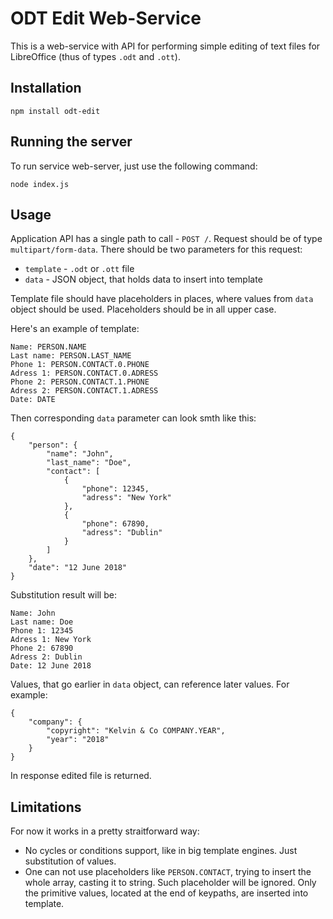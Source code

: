 ODT Edit Web-Service
===

This is a web-service with API for performing simple editing of text files for LibreOffice (thus of types `.odt` and `.ott`).

Installation
---

```
npm install odt-edit
```

Running the server
---

To run service web-server, just use the following command:

```
node index.js
```

Usage
---

Application API has a single path to call - `POST /`. Request should be of type `multipart/form-data`. There should be two parameters for this request:

* `template` - `.odt` or `.ott` file
* `data` - JSON object, that holds data to insert into template

Template file should have placeholders in places, where values from `data` object should be used. Placeholders should be in all upper case. 

Here's an example of template: 

```
Name: PERSON.NAME
Last name: PERSON.LAST_NAME
Phone 1: PERSON.CONTACT.0.PHONE
Adress 1: PERSON.CONTACT.0.ADRESS
Phone 2: PERSON.CONTACT.1.PHONE
Adress 2: PERSON.CONTACT.1.ADRESS
Date: DATE
```

Then corresponding `data` parameter can look smth like this:

```
{
    "person": {
        "name": "John",
        "last_name": "Doe",
        "contact": [
            {
                "phone": 12345,
                "adress": "New York"
            },
            {
                "phone": 67890,
                "adress": "Dublin"
            }
        ]
    },
    "date": "12 June 2018"
}
```

Substitution result will be:

```
Name: John
Last name: Doe
Phone 1: 12345
Adress 1: New York
Phone 2: 67890
Adress 2: Dublin
Date: 12 June 2018
```

Values, that go earlier in `data` object, can reference later values. For example:

```
{
    "company": {
        "copyright": "Kelvin & Co COMPANY.YEAR",
        "year": "2018"
    }
}
```

In response edited file is returned.

Limitations
---

For now it works in a pretty straitforward way:

* No cycles or conditions support, like in big template engines. Just substitution of values. 
* One can not use placeholders like `PERSON.CONTACT`, trying to insert the whole array, casting it to string. Such placeholder will be ignored. Only the primitive values, located at the end of keypaths, are inserted into template.
